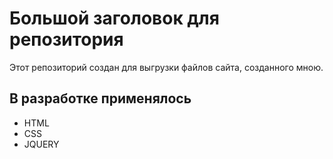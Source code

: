 # Большой заголовок для репозитория

Этот репозиторий создан для выгрузки файлов сайта, созданного мною.

## В разработке применялось

- HTML
- CSS
- JQUERY
